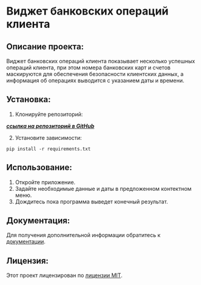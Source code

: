 # Виджет банковских операций клиента

## Описание проекта:

Виджет банковских операций клиента показывает несколько успешных операций
клиента, при этом номера банковских карт и счетов маскируются для обеспечения 
безопасности клиентских данных, а информация об операциях
выводится с указанием даты и времени.

## Установка:

1. Клонируйте репозиторий:

[***cсылка на репозиторий в GitHub***](https://github.com/NikiforovProgs/Home_work_10)

2. Установите зависимости:
~~~
pip install -r requirements.txt
~~~

## Использование:
1. Откройте приложение.
2. Задайте необходимые данные и даты в предложенном контектном меню.
3. Дождитесь пока программа выведет конечный результат.

## Документация:
Для получения дополнительной информации обратитесь к [документации](docs/README.md).

## Лицензия:
Этот проект лицензирован по [лицензии MIT](LICENSE).